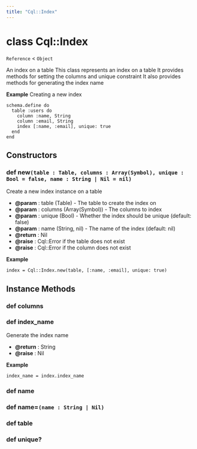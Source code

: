 ```yaml
---
title: "Cql::Index"
---
```


# class Cql::Index

`Reference` < `Object`

An index on a table
This class represents an index on a table
It provides methods for setting the columns and unique constraint
It also provides methods for generating the index name

**Example** Creating a new index

```crystal
schema.define do
  table :users do
    column :name, String
    column :email, String
    index [:name, :email], unique: true
  end
end
```

## Constructors

### def new`(table : Table, columns : Array(Symbol), unique : Bool = false, name : String | Nil = nil)`

Create a new index instance on a table

- **@param** : table (Table) - The table to create the index on
- **@param** : columns (Array(Symbol)) - The columns to index
- **@param** : unique (Bool) - Whether the index should be unique (default: false)
- **@param** : name (String, nil) - The name of the index (default: nil)
- **@return** : Nil
- **@raise** : Cql::Error if the table does not exist
- **@raise** : Cql::Error if the column does not exist

**Example**

```crystal
index = Cql::Index.new(table, [:name, :email], unique: true)
```

## Instance Methods

### def columns

### def index_name

Generate the index name

- **@return** : String
- **@raise** : Nil

**Example**

```crystal
index_name = index.index_name
```

### def name

### def name=`(name : String | Nil)`

### def table

### def unique?
